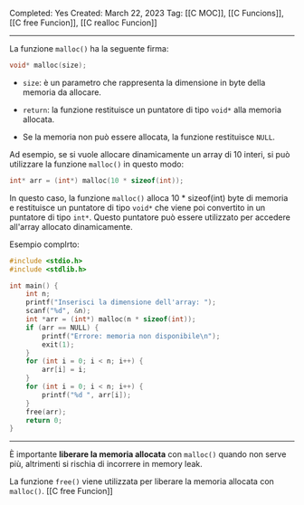 Completed: Yes
Created: March 22, 2023
Tag: [[C MOC]], [[C Funcions]], [[C free Funcion]], [[C realloc Funcion]]

---

La funzione `malloc()` ha la seguente firma:

```c
void* malloc(size);
```

- `size`: è un parametro che rappresenta la dimensione in byte della memoria da allocare.

- `return`: la funzione restituisce un puntatore di tipo `void*` alla memoria allocata. 
- Se la memoria non può essere allocata, la funzione restituisce `NULL`.

Ad esempio, se si vuole allocare dinamicamente un array di 10 interi, si può utilizzare la funzione `malloc()` in questo modo:
```c
int* arr = (int*) malloc(10 * sizeof(int));
```
In questo caso, la funzione `malloc()` alloca 10 * sizeof(int) byte di memoria e restituisce un puntatore di tipo `void*` che viene poi convertito in un puntatore di tipo `int*`. Questo puntatore può essere utilizzato per accedere all'array allocato dinamicamente.

Esempio complrto:
```c
#include <stdio.h>
#include <stdlib.h>

int main() {
    int n;
    printf("Inserisci la dimensione dell'array: ");
    scanf("%d", &n);
    int *arr = (int*) malloc(n * sizeof(int));
    if (arr == NULL) {
        printf("Errore: memoria non disponibile\n");
        exit(1);
    }
    for (int i = 0; i < n; i++) {
        arr[i] = i;
    }
    for (int i = 0; i < n; i++) {
        printf("%d ", arr[i]);
    }
    free(arr);
    return 0;
}
```

---
È importante **liberare la memoria allocata** con `malloc()` quando non serve più, altrimenti si rischia di incorrere in memory leak. 

La funzione `free()` viene utilizzata per liberare la memoria allocata con `malloc()`.
[[C free Funcion]]
